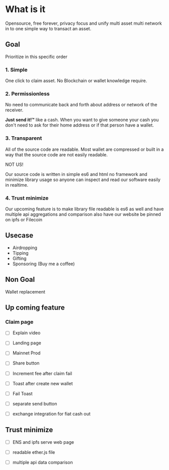 # What is it
Opensource, free forever, privacy focus and unify multi asset multi network in to one simple way to transact an asset.

## Goal

Prioritize in this specific order

### 1. Simple
One click to claim asset. No Blockchain or wallet knowledge require.

### 2. Permissionless
No need to communicate back and forth about address or network of the receiver.

**Just send it!™** like a cash. When you want to give someone your cash you don't need to ask for their home address or if that person have a wallet.

### 3. Transparent
All of the source code are readable. Most wallet are compressed or built in a way that the source code are not easily readable.

NOT US!

Our source code is written in simple es6 and html no framework and minimize library usage so anyone can inspect and read our software easily in realtime.

### 4. Trust minimize
Our upcoming feature is to make library file readable is es6 as well and have multiple api aggregations and comparison also have our website be pinned on ipfs or Filecoin

## Usecase
- Airdropping
- Tipping
- Gifting
- Sponsoring (Buy me a coffee)

## Non Goal
Wallet replacement

## Up coming feature
### Claim page
-[ ] Explain video

-[ ] Landing page

-[ ] Mainnet Prod

-[ ] Share button

-[ ] Increment fee after claim fail

-[ ] Toast after create new wallet

-[ ] Fail Toast

-[ ] separate send button

-[ ] exchange integration for fiat cash out

## Trust minimize

-[ ] ENS and ipfs serve web page

-[ ] readable ether.js file

-[ ] multiple api data comparison
